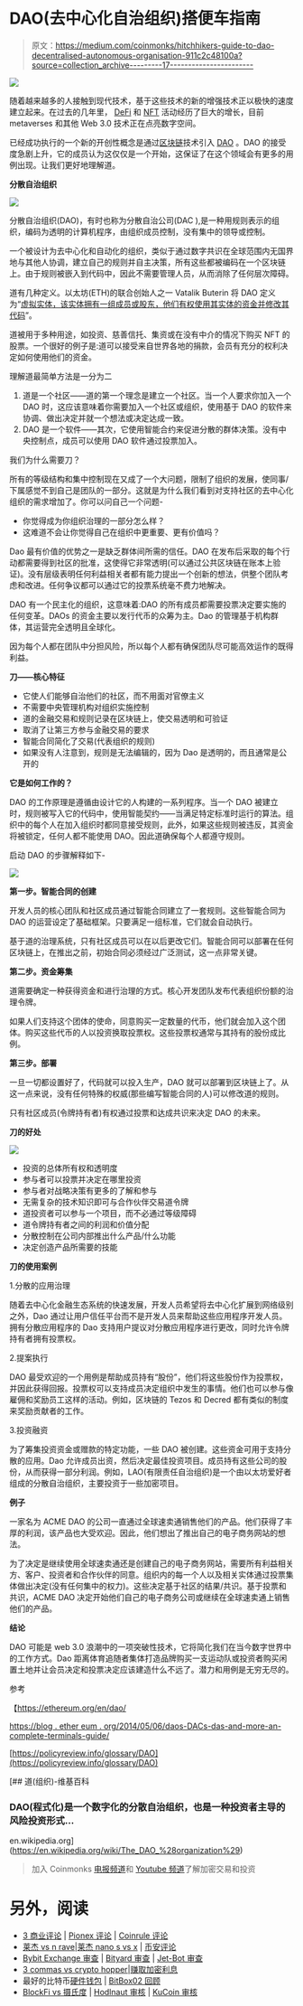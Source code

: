 # DAO(去中心化自治组织)搭便车指南

> 原文：<https://medium.com/coinmonks/hitchhikers-guide-to-dao-decentralised-autonomous-organisation-911c2c48100a?source=collection_archive---------17----------------------->

![](img/b274f267d890115a2c8d8263d7adac28.png)

随着越来越多的人接触到现代技术，基于这些技术的新的增强技术正以极快的速度建立起来。在过去的几年里， [DeFi](https://en.wikipedia.org/wiki/Decentralized_finance) 和 [NFT](/devopsinternationalbv/mint-nfts-through-csv-and-list-them-on-opensea-a6159f993a72) 活动经历了巨大的增长，目前 metaverses 和其他 Web 3.0 技术正在点亮数字空间。

已经成功执行的一个新的开创性概念是通过[区块链](https://en.wikipedia.org/wiki/Blockchain)技术引入 [DAO](https://en.wikipedia.org/wiki/The_DAO_(organization)) 。DAO 的接受度急剧上升，它的成员认为这仅仅是一个开始，这保证了在这个领域会有更多的用例出现。让我们更好地理解道。

**分散自治组织**

![](img/fd1ada3ea115e39fb233d7620f49463e.png)

分散自治组织(DAO)，有时也称为分散自治公司(DAC ),是一种用规则表示的组织，编码为透明的计算机程序，由组织成员控制，没有集中的领导或控制。

一个被设计为去中心化和自动化的组织，类似于通过数字共识在全球范围内无国界地与其他人协调，建立自己的规则并自主决策，所有这些都被编码在一个区块链上。由于规则被嵌入到代码中，因此不需要管理人员，从而消除了任何层次障碍。

道有几种定义。以太坊(ETH)的联合创始人之一 Vatalik Buterin 将 DAO 定义为“[虚拟实体，该实体拥有一组成员或股东，他们有权使用其实体的资金并修改其代码](https://policyreview.info/glossary/DAO)”。

道被用于多种用途，如投资、慈善信托、集资或在没有中介的情况下购买 NFT 的股票。一个很好的例子是:道可以接受来自世界各地的捐款，会员有充分的权利决定如何使用他们的资金。

理解道最简单方法是一分为二

1.  道是一个社区——道的第一个理念是建立一个社区。当一个人要求你加入一个 DAO 时，这应该意味着你需要加入一个社区或组织，使用基于 DAO 的软件来协调、做出决定并就一个想法或决定达成一致。
2.  DAO 是一个软件——其次，它使用智能合约来促进分散的群体决策。没有中央控制点，成员可以使用 DAO 软件通过投票加入。

我们为什么需要刀？

所有的等级结构和集中控制现在又成了一个大问题，限制了组织的发展，使同事/下属感觉不到自己是团队的一部分。这就是为什么我们看到对支持社区的去中心化组织的需求增加了。你可以问自己一个问题-

*   你觉得成为你组织治理的一部分怎么样？
*   这难道不会让你觉得自己在组织中更重要、更有价值吗？

Dao 最有价值的优势之一是缺乏群体间所需的信任。DAO 在发布后采取的每个行动都需要得到社区的批准，这使得它非常透明(可以通过公共区块链在账本上验证)。没有层级表明任何利益相关者都有能力提出一个创新的想法，供整个团队考虑和改进。任何争议都可以通过它的投票系统毫不费力地解决。

DAO 有一个民主化的组织，这意味着:DAO 的所有成员都需要投票决定要实施的任何变革。DAOs 的资金主要以发行代币的众筹为主。Dao 的管理基于机构群体，其运营完全透明且全球化。

因为每个人都在团队中分担风险，所以每个人都有确保团队尽可能高效运作的既得利益。

**刀——核心特征**

*   它使人们能够自治他们的社区，而不用面对官僚主义
*   不需要中央管理机构对组织实施控制
*   道的金融交易和规则记录在区块链上，使交易透明和可验证
*   取消了让第三方参与金融交易的要求
*   智能合同简化了交易(代表组织的规则)
*   如果没有人注意到，规则是无法编辑的，因为 Dao 是透明的，而且通常是公开的

**它是如何工作的？**

DAO 的工作原理是遵循由设计它的人构建的一系列程序。当一个 DAO 被建立时，规则被写入它的代码中，使用智能契约——当满足特定标准时运行的算法。组织中的每个人在加入组织时都同意接受规则，此外，如果这些规则被违反，其资金将被锁定，任何人都不能使用 DAO。因此道确保每个人都遵守规则。

启动 DAO 的步骤解释如下-

![](img/f633dd167d4202c503854e34e64cdbf6.png)

**第一步。智能合同的创建**

开发人员的核心团队和社区成员通过智能合同建立了一套规则。这些智能合同为 DAO 的运营设定了基础框架。只要满足一组标准，它们就会自动执行。

基于道的治理系统，只有社区成员可以在以后更改它们。智能合同可以部署在任何区块链上，在推出之前，初始合同必须经过广泛测试，这一点非常关键。

**第二步。资金筹集**

道需要确定一种获得资金和进行治理的方式。核心开发团队发布代表组织份额的治理令牌。

如果人们支持这个团体的使命，同意购买一定数量的代币，他们就会加入这个团体。购买这些代币的人以投资换取投票权。这些投票权通常与其持有的股份成比例。

**第三步。部署**

一旦一切都设置好了，代码就可以投入生产，DAO 就可以部署到区块链上了。从这一点来说，没有任何特殊的权威(那些编写智能合同的人)可以修改道的规则。

只有社区成员(令牌持有者)有权通过投票和达成共识来决定 DAO 的未来。

**刀的好处**

![](img/c41783df74c80ba7854769da8b512606.png)

*   投资的总体所有权和透明度
*   参与者可以投票并决定在哪里投资
*   参与者对战略决策有更多的了解和参与
*   无需复杂的技术知识即可与合作伙伴交易道令牌
*   道投资者可以参与一个项目，而不必通过等级障碍
*   道令牌持有者之间的利润和价值分配
*   分散控制在公司内部推出什么产品/什么功能
*   决定创造产品所需要的技能

**刀的使用案例**

1.分散的应用治理

随着去中心化金融生态系统的快速发展，开发人员希望将去中心化扩展到网络级别之外，Dao 通过让用户信任平台而不是开发人员来帮助这些应用程序开发人员。拥有分散应用程序的 Dao 支持用户提议对分散应用程序进行更改，同时允许令牌持有者拥有投票权。

2.提案执行

DAO 最受欢迎的一个用例是帮助成员持有“股份”，他们将这些股份作为投票权，并因此获得回报。投票权可以支持成员决定组织中发生的事情。他们也可以参与像雇佣和奖励员工这样的活动。例如，区块链的 Tezos 和 Decred 都有类似的制度来奖励贡献者的工作。

3.投资融资

为了筹集投资资金或赠款的特定功能，一些 DAO 被创建。这些资金可用于支持分散的应用。Dao 允许成员出资，然后决定最佳投资项目。成员持有这些公司的股份，从而获得一部分利润。例如，LAO(有限责任自治组织)是一个由以太坊爱好者组成的分散自治组织，主要投资于一些加密项目。

**例子**

一家名为 ACME DAO 的公司一直通过全球速卖通销售他们的产品。他们获得了丰厚的利润，该产品也大受欢迎。因此，他们想出了推出自己的电子商务网站的想法。

为了决定是继续使用全球速卖通还是创建自己的电子商务网站，需要所有利益相关方、客户、投资者和合作伙伴的同意。组织内的每一个人以及相关实体通过投票集体做出决定(没有任何集中的权力)。这些决定基于社区的结果/共识。基于投票和共识，ACME DAO 决定开始他们自己的电子商务公司或继续在全球速卖通上销售他们的产品。

**结论**

DAO 可能是 web 3.0 浪潮中的一项突破性技术，它将简化我们在当今数字世界中的工作方式。Dao 距离体育追随者集体打造品牌购买一支运动队或投资者购买闲置土地并让会员决定和投票决定应该建造什么不远了。潜力和用例是无穷无尽的。

参考

【https://ethereum.org/en/dao/ 

[https://blog . ether eum . org/2014/05/06/daos-DACs-das-and-more-an-complete-terminals-guide/](https://blog.ethereum.org/2014/05/06/daos-dacs-das-and-more-an-incomplete-terminology-guide/)

[https://policyreview.info/glossary/DAO](https://policyreview.info/glossary/DAO)

[](https://en.wikipedia.org/wiki/The_DAO_%28organization%29) [## 道(组织)-维基百科

### DAO(程式化)是一个数字化的分散自治组织，也是一种投资者主导的风险投资形式…

en.wikipedia.org](https://en.wikipedia.org/wiki/The_DAO_%28organization%29) 

> 加入 Coinmonks [电报频道](https://t.me/coincodecap)和 [Youtube 频道](https://www.youtube.com/c/coinmonks/videos)了解加密交易和投资

# 另外，阅读

*   [3 商业评论](/coinmonks/3commas-review-an-excellent-crypto-trading-bot-2020-1313a58bec92) | [Pionex 评论](https://coincodecap.com/pionex-review-exchange-with-crypto-trading-bot) | [Coinrule 评论](/coinmonks/coinrule-review-2021-a-beginner-friendly-crypto-trading-bot-daf0504848ba)
*   [莱杰 vs n rave](/coinmonks/ledger-vs-ngrave-zero-7e40f0c1d694)|[莱杰 nano s vs x](/coinmonks/ledger-nano-s-vs-x-battery-hardware-price-storage-59a6663fe3b0) | [币安评论](/coinmonks/binance-review-ee10d3bf3b6e)
*   [Bybit Exchange 审查](/coinmonks/bybit-exchange-review-dbd570019b71) | [Bityard 审查](https://coincodecap.com/bityard-reivew) | [Jet-Bot 审查](https://coincodecap.com/jet-bot-review)
*   [3 commas vs crypto hopper](/coinmonks/3commas-vs-pionex-vs-cryptohopper-best-crypto-bot-6a98d2baa203)|[赚取加密利息](/coinmonks/earn-crypto-interest-b10b810fdda3)
*   最好的比特币[硬件钱包](/coinmonks/hardware-wallets-dfa1211730c6) | [BitBox02 回顾](/coinmonks/bitbox02-review-your-swiss-bitcoin-hardware-wallet-c36c88fff29)
*   [BlockFi vs 摄氏度](/coinmonks/blockfi-vs-celsius-vs-hodlnaut-8a1cc8c26630) | [Hodlnaut 审核](/coinmonks/hodlnaut-review-best-way-to-hodl-is-to-earn-interest-on-your-bitcoin-6658a8c19edf) | [KuCoin 审核](https://coincodecap.com/kucoin-review)